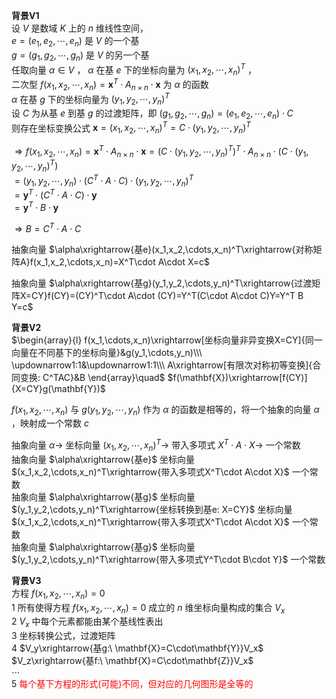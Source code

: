 **背景V1**  
设 $V$ 是数域 $K$ 上的 $n$ 维线性空间，  
 $e=(e_1,e_2,\cdots,e_n)$ 是 $V$ 的一个基  
 $g=(g_1,g_2,\cdots,g_n)$ 是 $V$ 的另一个基  
任取向量 $\alpha\in V$ ， $\alpha$ 在基 $e$ 下的坐标向量为 $(x_1,x_2,\cdots,x_n)^T$ ，  
二次型 $f(x_1,x_2,\cdots,x_n)=\mathbf{x}^T\cdot A_{n\times n}\cdot\mathbf{x}$ 为 $\alpha$ 的函数  
 $\alpha$ 在基 $g$ 下的坐标向量为 $(y_1,y_2,\cdots,y_n)^T$  
设 $C$ 为从基 $e$ 到基 $g$ 的过渡矩阵，即 $(g_1,g_2,\cdots,g_n)=(e_1,e_2,\cdots,e_n)\cdot C$  
则存在坐标变换公式 $\mathbf{x}=(x_1,x_2,\cdots,x_n)^T=C\cdot(y_1,y_2,\cdots,y_n)^T$  
  
 $\Rightarrow f(x_1,x_2,\cdots,x_n)=\mathbf{x}^T\cdot A_{n\times n}\cdot\mathbf{x}  
=(C\cdot(y_1,y_2,\cdots,y_n)^T)^T\cdot A_{n\times n}\cdot (C\cdot(y_1,y_2,\cdots,y_n)^T)$  
 $=(y_1,y_2,\cdots,y_n)\cdot(C^T\cdot A\cdot C)\cdot(y_1,y_2,\cdots,y_n)^T$  
 $=\mathbf{y}^T\cdot(C^T\cdot A\cdot C)\cdot\mathbf{y}$  
 $=\mathbf{y}^T\cdot B \cdot\mathbf{y}$  
  
 $\Rightarrow B=C^T\cdot A\cdot C$  
  
抽象向量  $\alpha\xrightarrow{基e}(x_1,x_2,\cdots,x_n)^T\xrightarrow{对称矩阵A}f(x_1,x_2,\cdots,x_n)=X^T\cdot A\cdot X=c$  
  
抽象向量  $\alpha\xrightarrow{基g}(y_1,y_2,\cdots,y_n)^T\xrightarrow{过渡矩阵X=CY}f(CY)=(CY)^T\cdot A\cdot (CY)=Y^T(C\cdot A\cdot C)Y=Y^T B Y=c$  
  
**背景V2**  
 $\begin{array}{l}  
f(x_1,\cdots,x_n)\xrightarrow[坐标向量非异变换X=CY]{同一向量在不同基下的坐标向量}&g(y_1,\cdots,y_n)\\\  
\updownarrow1:1&\updownarrow1:1\\\  
A\xrightarrow[有限次对称初等变换]{合同变换: C^TAC}&B  
\end{array}\quad$   $f(\mathbf{X})\xrightarrow[f(CY)]{X=CY}g(\mathbf{Y})$  
  
 $f(x_1,x_2,\cdots,x_n)$ 与 $g(y_1,y_2,\cdots,y_n)$ 作为 $\alpha$ 的函数是相等的，将一个抽象的向量 $\alpha$ ，映射成一个常数 $c$  
  
抽象向量  $\alpha\to$ 坐标向量 $(x_1,x_2,\cdots,x_n)^T\to$ 带入多项式 $X^T\cdot A\cdot X\to$ 一个常数  
抽象向量  $\alpha\xrightarrow{基e}$ 坐标向量 $(x_1,x_2,\cdots,x_n)^T\xrightarrow{带入多项式X^T\cdot A\cdot X}$ 一个常数  
抽象向量  $\alpha\xrightarrow{基g}$ 坐标向量 $(y_1,y_2,\cdots,y_n)^T\xrightarrow{坐标转换到基e: X=CY}$ 坐标向量 $(x_1,x_2,\cdots,x_n)^T\xrightarrow{带入多项式X^T\cdot A\cdot X}$ 一个常数  
抽象向量  $\alpha\xrightarrow{基g}$ 坐标向量 $(y_1,y_2,\cdots,y_n)^T\xrightarrow{带入多项式Y^T\cdot B\cdot Y}$ 一个常数  
  
**背景V3**  
方程 $f(x_1,x_2,\cdots,x_n)=0$  
1 所有使得方程 $f(x_1,x_2,\cdots,x_n)=0$ 成立的 $n$ 维坐标向量构成的集合 $V_x$  
2  $V_x$ 中每个元素都能由某个基线性表出  
3 坐标转换公式，过渡矩阵  
4  $V_y\xrightarrow{基g:\ \mathbf{X}=C\cdot\mathbf{Y}}V_x$  
 $V_z\xrightarrow{基f:\ \mathbf{X}=C\cdot\mathbf{Z}}V_x$  
 $\cdots$  
5 <font color=red>每个基下方程的形式(可能)不同，但对应的几何图形是全等的</font>  
